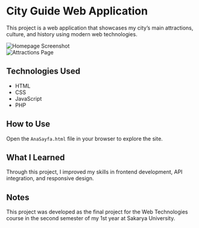# City Guide Web Application

This project is a web application that showcases my city’s main attractions, culture, and history using modern web technologies.

![Homepage Screenshot](images/homepage.png)  
![Attractions Page](images/formcontrolpage.png)

## Technologies Used  
- HTML  
- CSS  
- JavaScript  
- PHP  

## How to Use  
Open the `AnaSayfa.html` file in your browser to explore the site.

## What I Learned  
Through this project, I improved my skills in frontend development, API integration, and responsive design.

## Notes
This project was developed as the final project for the Web Technologies course in the second semester of my 1st year at Sakarya University.
